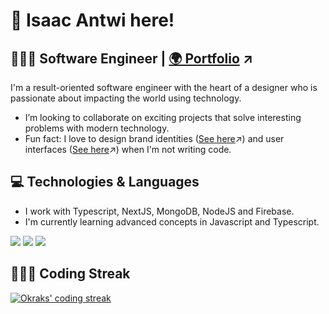 # 👋 Isaac Antwi here!

## 👨🏾‍💻 Software Engineer |  <a target="_blank" rel="noopener noreferrer" href="https://okraks.fyi/"> 🌍 Portfolio</a> ↗

I'm a result-oriented software engineer with the heart of a designer who is passionate about impacting the world using technology.

- I’m looking to collaborate on exciting projects that solve interesting problems with modern technology.
- Fun fact: I love to design brand identities (<a target="_blank" rel="noopener noreferrer" href="https://www.behance.net/okraks">See here</a>↗) and user interfaces (<a target="_blank" rel="noopener noreferrer" href="https://dribbble.com/okraks">See here</a>↗) when I'm not writing code.

## 💻 Technologies & Languages
-  I work with Typescript, NextJS, MongoDB, NodeJS and Firebase.
-  I'm currently learning advanced concepts in Javascript and Typescript.


<div>
  <img src="https://img.shields.io/badge/JavaScript-323330?style=for-the-badge&logo=javascript&logoColor=F7DF1E" />
  <img src="https://img.shields.io/badge/figma-323330?style=for-the-badge&logo=figma&logoColor=#440135"/>
  <img src="https://img.shields.io/badge/React-20232A?style=for-the-badge&logo=react&logoColor=61DAFB" />
</div> 

<!--
## 📈 Most Used Languages

<p><img align="center" src="https://github-readme-stats.vercel.app/api/top-langs?username=okraks&show_icons=true&locale=en&layout=compact" alt="Okraks' Github Stats" /></p>

-->

## 👨🏾‍💻 Coding Streak

<!-- <p><img align="center" src="https://github-readme-streak-stats.herokuapp.com/?user=okraks&" alt="okraks" /></p> -->

<p align="left">
    <a href="https://github.com/RianIslam/github-readme-streak-stats">
        <img title="🔥 Get streak stats for your profile at git.io/streak-stats" alt="Okraks' coding streak" src="https://github-readme-streak-stats.herokuapp.com/?user=okraks&theme=black-ice&hide_border=true&stroke=0000&background=060A0CD0"/>
    </a>
</p>



